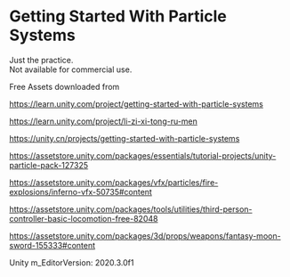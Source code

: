 # Getting Started With Particle Systems
  
Just the practice.  
Not available for commercial use.  
  
Free Assets downloaded from  
  
https://learn.unity.com/project/getting-started-with-particle-systems  

https://learn.unity.com/project/li-zi-xi-tong-ru-men  
  
https://unity.cn/projects/getting-started-with-particle-systems  
  
https://assetstore.unity.com/packages/essentials/tutorial-projects/unity-particle-pack-127325  
  
https://assetstore.unity.com/packages/vfx/particles/fire-explosions/inferno-vfx-50735#content  
  
https://assetstore.unity.com/packages/tools/utilities/third-person-controller-basic-locomotion-free-82048  
  
https://assetstore.unity.com/packages/3d/props/weapons/fantasy-moon-sword-155333#content  
    
Unity m_EditorVersion:  2020.3.0f1  
  